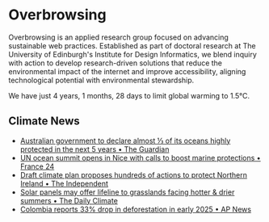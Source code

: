 # Overbrowsing

Overbrowsing is an applied research group focused on advancing sustainable web practices. Established as part of doctoral research at The University of Edinburgh's Institute for Design Informatics, we blend inquiry with action to develop research-driven solutions that reduce the environmental impact of the internet and improve accessibility, aligning technological potential with environmental stewardship.

<!-- clock-time -->
We have just 4 years, 1 months, 28 days to limit global warming to 1.5°C.
<!-- /clock-time -->

## Climate News
<!-- clock-news -->
- [Australian government to declare almost ⅓ of its oceans highly protected in the next 5 years • The Guardian](https://www.france24.com/en/environment/20250609-un-world-oceans-france-pollution-climate )
- [UN ocean summit opens in Nice with calls to boost marine protections • France 24 ](https://www.france24.com/en/environment/20250609-un-world-oceans-france-pollution-climate )
- [Draft climate plan proposes hundreds of actions to protect Northern Ireland  • The Independent](https://www.independent.co.uk/climate-change/news/northern-ireland-agriculture-ngos-environment-rebecca-black-b2766137.html )
- [Solar panels may offer lifeline to grasslands facing hotter & drier summers • The Daily Climate](https://www.dailyclimate.org/solar-panels-may-offer-lifeline-to-grasslands-facing-hotter-drier-summers-2672321568.html )
- [Colombia reports 33% drop in deforestation in early 2025 • AP News](https://apnews.com/article/deforestation-colombia-amazon-environment-data-2025-crime-crackdown-coca-21dd60ac0865cecb12ca1870ab4de645 )
<!-- /clock-news -->
